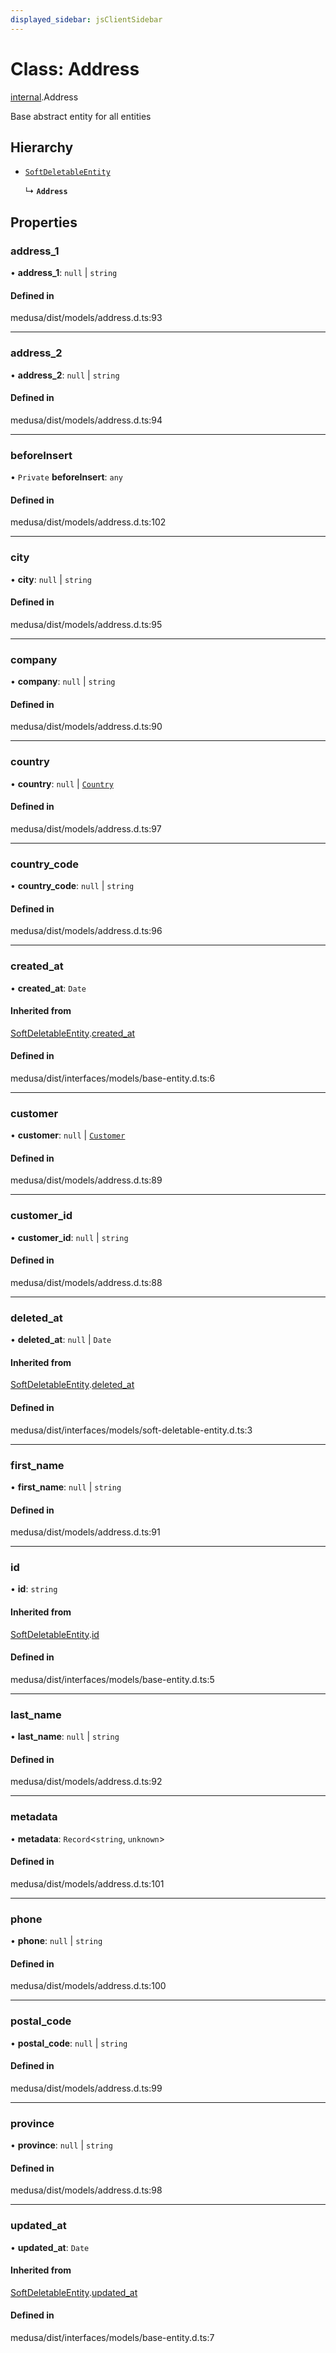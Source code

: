 ```yaml
---
displayed_sidebar: jsClientSidebar
---
```


# Class: Address

[internal](../modules/internal.md).Address

Base abstract entity for all entities

## Hierarchy

- [`SoftDeletableEntity`](internal.SoftDeletableEntity.md)

  ↳ **`Address`**

## Properties

### address\_1

• **address\_1**: ``null`` \| `string`

#### Defined in

medusa/dist/models/address.d.ts:93

___

### address\_2

• **address\_2**: ``null`` \| `string`

#### Defined in

medusa/dist/models/address.d.ts:94

___

### beforeInsert

• `Private` **beforeInsert**: `any`

#### Defined in

medusa/dist/models/address.d.ts:102

___

### city

• **city**: ``null`` \| `string`

#### Defined in

medusa/dist/models/address.d.ts:95

___

### company

• **company**: ``null`` \| `string`

#### Defined in

medusa/dist/models/address.d.ts:90

___

### country

• **country**: ``null`` \| [`Country`](internal.Country.md)

#### Defined in

medusa/dist/models/address.d.ts:97

___

### country\_code

• **country\_code**: ``null`` \| `string`

#### Defined in

medusa/dist/models/address.d.ts:96

___

### created\_at

• **created\_at**: `Date`

#### Inherited from

[SoftDeletableEntity](internal.SoftDeletableEntity.md).[created_at](internal.SoftDeletableEntity.md#created_at)

#### Defined in

medusa/dist/interfaces/models/base-entity.d.ts:6

___

### customer

• **customer**: ``null`` \| [`Customer`](internal.Customer.md)

#### Defined in

medusa/dist/models/address.d.ts:89

___

### customer\_id

• **customer\_id**: ``null`` \| `string`

#### Defined in

medusa/dist/models/address.d.ts:88

___

### deleted\_at

• **deleted\_at**: ``null`` \| `Date`

#### Inherited from

[SoftDeletableEntity](internal.SoftDeletableEntity.md).[deleted_at](internal.SoftDeletableEntity.md#deleted_at)

#### Defined in

medusa/dist/interfaces/models/soft-deletable-entity.d.ts:3

___

### first\_name

• **first\_name**: ``null`` \| `string`

#### Defined in

medusa/dist/models/address.d.ts:91

___

### id

• **id**: `string`

#### Inherited from

[SoftDeletableEntity](internal.SoftDeletableEntity.md).[id](internal.SoftDeletableEntity.md#id)

#### Defined in

medusa/dist/interfaces/models/base-entity.d.ts:5

___

### last\_name

• **last\_name**: ``null`` \| `string`

#### Defined in

medusa/dist/models/address.d.ts:92

___

### metadata

• **metadata**: `Record`<`string`, `unknown`\>

#### Defined in

medusa/dist/models/address.d.ts:101

___

### phone

• **phone**: ``null`` \| `string`

#### Defined in

medusa/dist/models/address.d.ts:100

___

### postal\_code

• **postal\_code**: ``null`` \| `string`

#### Defined in

medusa/dist/models/address.d.ts:99

___

### province

• **province**: ``null`` \| `string`

#### Defined in

medusa/dist/models/address.d.ts:98

___

### updated\_at

• **updated\_at**: `Date`

#### Inherited from

[SoftDeletableEntity](internal.SoftDeletableEntity.md).[updated_at](internal.SoftDeletableEntity.md#updated_at)

#### Defined in

medusa/dist/interfaces/models/base-entity.d.ts:7
